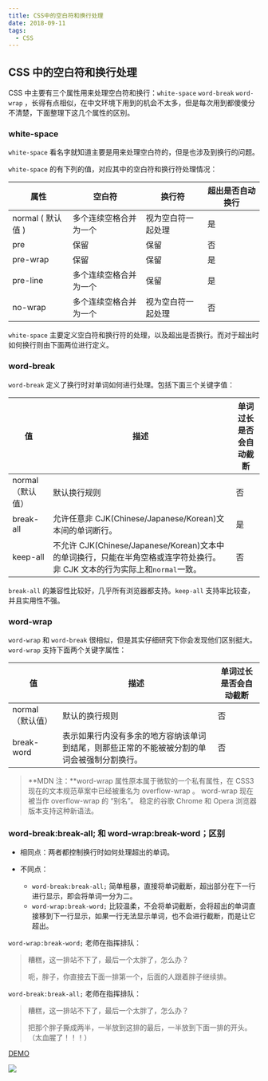 ```yaml
---
title: CSS中的空白符和换行处理
date: 2018-09-11
tags:
  - CSS
---
```


## CSS 中的空白符和换行处理

CSS 中主要有三个属性用来处理空白符和换行：`white-space` `word-break` `word-wrap` ，长得有点相似，在中文环境下用到的机会不太多，但是每次用到都傻傻分不清楚，下面整理下这几个属性的区别。

### white-space

`white-space` 看名字就知道主要是用来处理空白符的，但是也涉及到换行的问题。

`white-space` 的有下列的值，对应其中的空白符和换行符处理情况：

| 属性              | 空白符                 | 换行符             | 超出是否自动换行 |
| ----------------- | ---------------------- | ------------------ | ---------------- |
| normal ( 默认值 ) | 多个连续空格合并为一个 | 视为空白符一起处理 | 是               |
| pre               | 保留                   | 保留               | 否               |
| pre-wrap          | 保留                   | 保留               | 是               |
| pre-line          | 多个连续空格合并为一个 | 保留               | 是               |
| no-wrap           | 多个连续空格合并为一个 | 视为空白符一起处理 | 否               |

`white-space` 主要定义空白符和换行符的处理，以及超出是否换行。而对于超出时如何换行则由下面两位进行定义。

### word-break

`word-break` 定义了换行时对单词如何进行处理。包括下面三个关键字值：

| 值                | 描述                                                                                                                       | 单词过长是否会自动截断 |
| ----------------- | -------------------------------------------------------------------------------------------------------------------------- | ---------------------- |
| normal （默认值） | 默认换行规则                                                                                                               | 否                     |
| break-all         | 允许任意非 CJK(Chinese/Japanese/Korean)文本间的单词断行。                                                                  | 是                     |
| keep-all          | 不允许 CJK(Chinese/Japanese/Korean)文本中的单词换行，只能在半角空格或连字符处换行。非 CJK 文本的行为实际上和`normal`一致。 | 否                     |

`break-all` 的兼容性比较好，几乎所有浏览器都支持。`keep-all` 支持率比较查，并且实用性不强。

### word-wrap

`word-wrap` 和 `word-break` 很相似，但是其实仔细研究下你会发现他们区别挺大。`word-wrap` 支持下面两个关键字属性：

| 值                | 描述                                                                                         | 单词过长是否会自动截断 |
| ----------------- | -------------------------------------------------------------------------------------------- | ---------------------- |
| normal （默认值） | 默认的换行规则                                                                               | 否                     |
| break-word        | 表示如果行内没有多余的地方容纳该单词到结尾，则那些正常的不能被被分割的单词会被强制分割换行。 | 否                     |

> **MDN 注：**word-wrap 属性原本属于微软的一个私有属性，在 CSS3 现在的文本规范草案中已经被重名为 overflow-wrap 。 word-wrap 现在被当作 overflow-wrap 的 “别名”。 稳定的谷歌 Chrome 和 Opera 浏览器版本支持这种新语法。

### word-break:break-all; 和 word-wrap:break-word；区别

- 相同点：两者都控制换行时如何处理超出的单词。

- 不同点：

  - `word-break:break-all;` 简单粗暴，直接将单词截断，超出部分在下一行进行显示，即会将单词一分为二。
  - `word-wrap:break-word;` 比较温柔，不会将单词截断，会将超出的单词直接移到下一行显示，如果一行无法显示单词，也不会进行截断，而是让它超出。

`word-wrap:break-word;` 老师在指挥排队：

> 糟糕，这一排站不下了，最后一个太胖了，怎么办？
>
> 呃，胖子，你直接去下面一排第一个，后面的人跟着胖子继续排。

`word-break:break-all;` 老师在指挥排队：

> 糟糕，这一排站不下了，最后一个太胖了，怎么办？
>
> 把那个胖子撕成两半，一半放到这排的最后，一半放到下面一排的开头。（太血腥了！！！）

[DEMO](https://stackblitz.com/edit/word-wrap-and-word-break?file=index.html)

![](http://ow67vzejn.bkt.clouddn.com/20180911114820.png)
